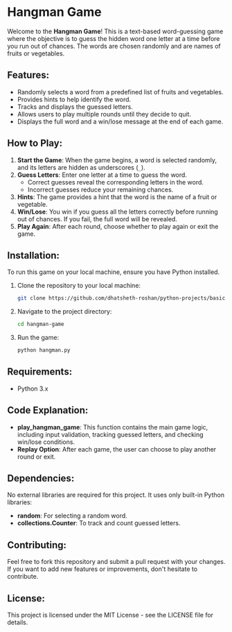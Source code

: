 # Hangman Game

Welcome to the **Hangman Game**! This is a text-based word-guessing game where the objective is to guess the hidden word one letter at a time before you run out of chances. The words are chosen randomly and are names of fruits or vegetables.

## Features:
- Randomly selects a word from a predefined list of fruits and vegetables.
- Provides hints to help identify the word.
- Tracks and displays the guessed letters.
- Allows users to play multiple rounds until they decide to quit.
- Displays the full word and a win/lose message at the end of each game.

## How to Play:
1. **Start the Game**: When the game begins, a word is selected randomly, and its letters are hidden as underscores (`_`).
2. **Guess Letters**: Enter one letter at a time to guess the word.
   - Correct guesses reveal the corresponding letters in the word.
   - Incorrect guesses reduce your remaining chances.
3. **Hints**: The game provides a hint that the word is the name of a fruit or vegetable.
4. **Win/Lose**: You win if you guess all the letters correctly before running out of chances. If you fail, the full word will be revealed.
5. **Play Again**: After each round, choose whether to play again or exit the game.

## Installation:
To run this game on your local machine, ensure you have Python installed.

1. Clone the repository to your local machine:
   ```bash
   git clone https://github.com/dhatsheth-roshan/python-projects/basic/hangaman-game.git
   ```
2. Navigate to the project directory:
   ```bash
   cd hangman-game
   ```
3. Run the game:
   ```bash
   python hangman.py
   ```

## Requirements:
- Python 3.x

## Code Explanation:
- **play_hangman_game**: This function contains the main game logic, including input validation, tracking guessed letters, and checking win/lose conditions.
- **Replay Option**: After each game, the user can choose to play another round or exit.

## Dependencies:
No external libraries are required for this project. It uses only built-in Python libraries:
- **random**: For selecting a random word.
- **collections.Counter**: To track and count guessed letters.

## Contributing:
Feel free to fork this repository and submit a pull request with your changes. If you want to add new features or improvements, don't hesitate to contribute.

## License:
This project is licensed under the MIT License - see the LICENSE file for details.

